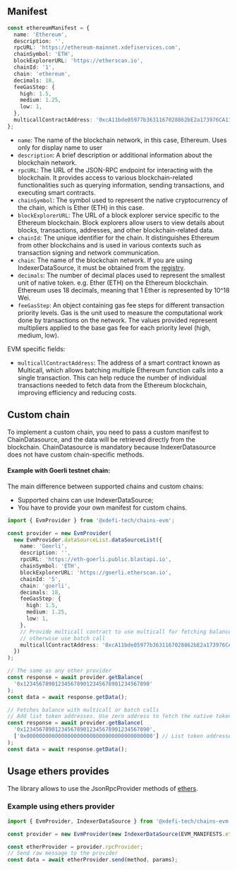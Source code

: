 ## Manifest

```typescript
const ethereumManifest = {
  name: 'Ethereum',
  description: '',
  rpcURL: 'https://ethereum-mainnet.xdefiservices.com',
  chainSymbol: 'ETH',
  blockExplorerURL: 'https://etherscan.io',
  chainId: '1',
  chain: 'ethereum',
  decimals: 18,
  feeGasStep: {
    high: 1.5,
    medium: 1.25,
    low: 1,
  },
  multicallContractAddress: '0xcA11bde05977b3631167028862bE2a173976CA11',
};
```

- `name`: The name of the blockchain network, in this case, Ethereum. Uses only for display name to user
- `description`: A brief description or additional information about the blockchain network.
- `rpcURL`: The URL of the JSON-RPC endpoint for interacting with the blockchain. It provides access to various blockchain-related functionalities such as querying information, sending transactions, and executing smart contracts.
- `chainSymbol`: The symbol used to represent the native cryptocurrency of the chain, which is Ether (ETH) in this case.
- `blockExplorerURL`: The URL of a block explorer service specific to the Ethereum blockchain. Block explorers allow users to view details about blocks, transactions, addresses, and other blockchain-related data.
- `chainId`: The unique identifier for the chain. It distinguishes Ethereum from other blockchains and is used in various contexts such as transaction signing and network communication.
- `chain`: The name of the blockchain network. If you are using IndexerDataSource, it must be obtained from the [registry](https://github.com/XDeFi-tech/xdefi-registry/blob/main/chains.json).
- `decimals`: The number of decimal places used to represent the smallest unit of native token. e.g. Ether (ETH) on the Ethereum blockchain. Ethereum uses 18 decimals, meaning that 1 Ether is represented by 10^18 Wei.
- `feeGasStep`: An object containing gas fee steps for different transaction priority levels. Gas is the unit used to measure the computational work done by transactions on the network. The values provided represent multipliers applied to the base gas fee for each priority level (high, medium, low).

EVM specific fields:

- `multicallContractAddress`: The address of a smart contract known as Multicall, which allows batching multiple Ethereum function calls into a single transaction. This can help reduce the number of individual transactions needed to fetch data from the Ethereum blockchain, improving efficiency and reducing costs.

## Custom chain

To implement a custom chain, you need to pass a custom manifest to ChainDatasource, and the data will be retrieved directly from the blockchain. ChainDatasource is mandatory because IndexerDatasource does not have custom chain-specific methods.

#### Example with Goerli testnet chain:

The main difference between supported chains and custom chains:

- Supported chains can use IndexerDataSource;
- You have to provide your own manifest for custom chains.

```typescript
import { EvmProvider } from '@xdefi-tech/chains-evm';

const provider = new EvmProvider(
  new EvmProvider.dataSourceList.dataSourceList({
    name: 'Goerli',
    description: '',
    rpcURL: 'https://eth-goerli.public.blastapi.io',
    chainSymbol: 'ETH',
    blockExplorerURL: 'https://goerli.etherscan.io',
    chainId: '5',
    chain: 'goerli',
    decimals: 18,
    feeGasStep: {
      high: 1.5,
      medium: 1.25,
      low: 1,
    },
    // Provide multicall contract to use multicall for fetching balance,
    // otherwise use batch call
    multicallContractAddress: '0xcA11bde05977b3631167028862bE2a173976CA11',
  })
);

// The same as any other provider
const response = await provider.getBalance(
  '0x1234567890123456789012345678901234567890'
);
const data = await response.getData();

// Fetches balance with multicall or batch calls
// Add list token addresses. Use zero address to fetch the native token amount
const response = await provider.getBalance(
  '0x1234567890123456789012345678901234567890',
  ['0x0000000000000000000000000000000000000000'] // List token addresses
);
const data = await response.getData();
```

## Usage ethers provides

The library allows to use the JsonRpcProvider methods of [ethers](https://docs.ethers.org/v5/api/providers/jsonrpc-provider).

### Example using ethers provider

```typescript
import { EvmProvider, IndexerDataSource } from '@xdefi-tech/chains-evm';

const provider = new EvmProvider(new IndexerDataSource(EVM_MANIFESTS.ethereum));

const etherProvider = provider.rpcProvider;
// Send raw message to the provider
const data = await etherProvider.send(method, params);
```
